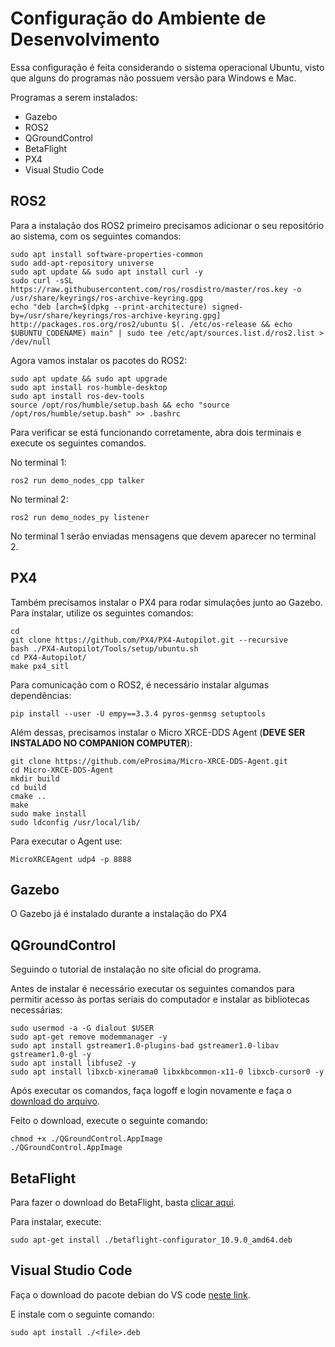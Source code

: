 # Configuração do Ambiente de Desenvolvimento

Essa configuração é feita considerando o sistema operacional Ubuntu, visto que alguns do programas não possuem versão para Windows e Mac.

Programas a serem instalados:

- Gazebo
- ROS2
- QGroundControl
- BetaFlight
- PX4
- Visual Studio Code

## ROS2

Para a instalação dos ROS2 primeiro precisamos adicionar o seu repositório ao sistema, com os seguintes comandos:

```shell
sudo apt install software-properties-common
sudo add-apt-repository universe
sudo apt update && sudo apt install curl -y
sudo curl -sSL https://raw.githubusercontent.com/ros/rosdistro/master/ros.key -o /usr/share/keyrings/ros-archive-keyring.gpg
echo "deb [arch=$(dpkg --print-architecture) signed-by=/usr/share/keyrings/ros-archive-keyring.gpg] http://packages.ros.org/ros2/ubuntu $(. /etc/os-release && echo $UBUNTU_CODENAME) main" | sudo tee /etc/apt/sources.list.d/ros2.list > /dev/null
```

Agora vamos instalar os pacotes do ROS2:

```shell
sudo apt update && sudo apt upgrade
sudo apt install ros-humble-desktop
sudo apt install ros-dev-tools
source /opt/ros/humble/setup.bash && echo "source /opt/ros/humble/setup.bash" >> .bashrc
```

Para verificar se está funcionando corretamente, abra dois terminais e execute os seguintes comandos.

No terminal 1:

```shell
ros2 run demo_nodes_cpp talker
```

No terminal 2:

```shell
ros2 run demo_nodes_py listener
```

No terminal 1 serão enviadas mensagens que devem aparecer no terminal 2.

## PX4

Também precisamos instalar o PX4 para rodar simulações junto ao Gazebo.
Para instalar, utilize os seguintes comandos:

```shell
cd
git clone https://github.com/PX4/PX4-Autopilot.git --recursive
bash ./PX4-Autopilot/Tools/setup/ubuntu.sh
cd PX4-Autopilot/
make px4_sitl
```

Para comunicação com o ROS2, é necessário instalar algumas dependências:

```shell
pip install --user -U empy==3.3.4 pyros-genmsg setuptools
```

Além dessas, precisamos instalar o Micro XRCE-DDS Agent (**DEVE SER INSTALADO NO COMPANION COMPUTER**):

```shell
git clone https://github.com/eProsima/Micro-XRCE-DDS-Agent.git
cd Micro-XRCE-DDS-Agent
mkdir build
cd build
cmake ..
make
sudo make install
sudo ldconfig /usr/local/lib/
```

Para executar o Agent use:

```shell
MicroXRCEAgent udp4 -p 8888
```

## Gazebo

O Gazebo já é instalado durante a instalação do PX4

## QGroundControl

Seguindo o tutorial de instalação no site oficial do programa.

Antes de instalar é necessário executar os seguintes comandos para permitir acesso às portas seriais do computador e instalar as bibliotecas necessárias:

```shell
sudo usermod -a -G dialout $USER
sudo apt-get remove modemmanager -y
sudo apt install gstreamer1.0-plugins-bad gstreamer1.0-libav gstreamer1.0-gl -y
sudo apt install libfuse2 -y
sudo apt install libxcb-xinerama0 libxkbcommon-x11-0 libxcb-cursor0 -y

```

Após executar os comandos, faça logoff e login novamente e faça o [download do arquivo](https://docs.qgroundcontrol.com/master/en/qgc-user-guide/getting_started/download_and_install.html#:~:text=Download%20QGroundControl.AppImage).

Feito o download, execute o seguinte comando:

```shell
chmod +x ./QGroundControl.AppImage
./QGroundControl.AppImage
```

## BetaFlight

Para fazer o download do BetaFlight, basta [clicar aqui](https://github.com/betaflight/betaflight-configurator/releases/download/10.9.0/betaflight-configurator_10.9.0_amd64.deb).

Para instalar, execute:

```shell
sudo apt-get install ./betaflight-configurator_10.9.0_amd64.deb
```

## Visual Studio Code

Faça o download do pacote debian do VS code [neste link](https://code.visualstudio.com/).

E instale com o seguinte comando:

```shell
sudo apt install ./<file>.deb
```
